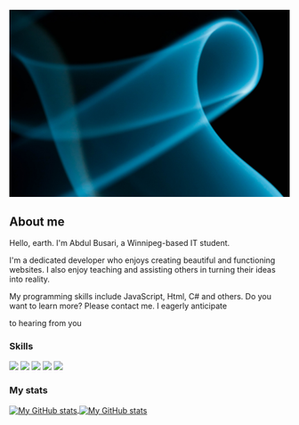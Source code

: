 ![Photo](assets/img/photo.jpg "Photo")

## About me

Hello, earth. I'm Abdul Busari, a Winnipeg-based IT student.


I'm a dedicated developer who enjoys creating beautiful and functioning websites.
I also enjoy teaching and assisting others in turning their ideas into reality.



My programming skills include JavaScript, Html, C# and others. Do you want to learn more? Please contact me. I eagerly anticipate

to hearing from you

### Skills

![](https://img.shields.io/badge/code-javascript-informational?style=for-the-badge&logo=javascript&logoColor=white&color=51be8d)
![](https://img.shields.io/badge/code-c%23-informational?style=for-the-badge&logo=csharp&logoColor=white&color=51be8d)
![](https://img.shields.io/badge/code-java-informational?style=for-the-badge&logo=java&logoColor=white&color=51be8d)
![](https://img.shields.io/badge/web-html-informational?style=for-the-badge&logo=html5&logoColor=white&color=51be8d)
![](https://img.shields.io/badge/web-css-informational?style=for-the-badge&logo=css3&logoColor=white&color=51be8d)

### My stats

<a href="https://github.com/Abdulbusari">
  <img height="205px" align="center" src="https://github-readme-stats.vercel.app/api?username=abdulbusari&theme=vue&show_icons=true" alt="My GitHub stats" />
</a>
<a href="https://github.com/abdulbusari">
  <img align="center" src="https://github-readme-stats.vercel.app/api/top-langs/?username=abdulbusari&theme=vue&hide=Ruby&show_icons=true&langs_count=3" alt="My 
  GitHub stats"/>
</a>